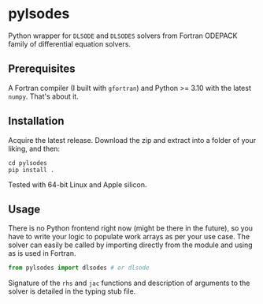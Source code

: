 # pylsodes

Python wrapper for `DLSODE` and `DLSODES` solvers from Fortran ODEPACK family of differential equation solvers.

## Prerequisites

A Fortran compiler (I built with `gfortran`) and Python >= 3.10 with the latest `numpy`. That's about it.

## Installation

Acquire the latest release. Download the zip and extract into a folder of your liking, and then:

```shell
cd pylsodes
pip install .
```

Tested with 64-bit Linux and Apple silicon.

## Usage

There is no Python frontend right now (might be there in the future), so you have to write your logic to populate work arrays as per your use case. The solver can easily be called by importing directly from the module and using as is used in Fortran.

```python
from pylsodes import dlsodes # or dlsode
```

Signature of the `rhs` and `jac` functions and description of arguments to the solver is detailed in the typing stub file.
